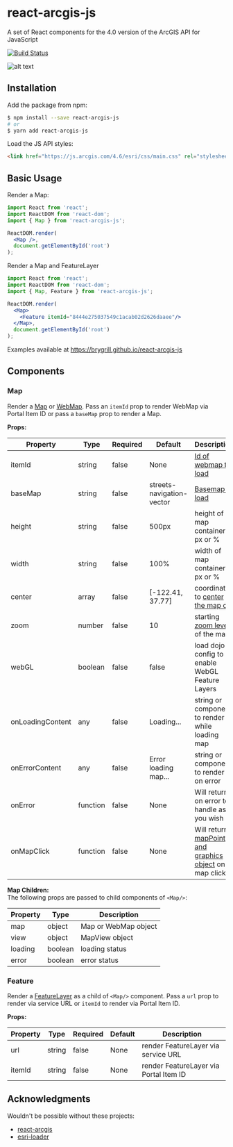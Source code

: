 # react-arcgis-js
A set of React components for the 4.0 version of the ArcGIS API for JavaScript

[![Build Status](https://travis-ci.org/brygrill/react-arcgis-js.svg?branch=master)](https://travis-ci.org/brygrill/react-arcgis-js)

![alt text](https://user-images.githubusercontent.com/14791048/38412403-4c881140-3957-11e8-8208-436efeec1b43.png "react-arcgis-js map screenshot")

## Installation
Add the package from npm:
```bash
$ npm install --save react-arcgis-js
# or
$ yarn add react-arcgis-js
```

Load the JS API styles:
```html
<link href="https://js.arcgis.com/4.6/esri/css/main.css" rel="stylesheet">
```

## Basic Usage
Render a Map:
```jsx
import React from 'react';
import ReactDOM from 'react-dom';
import { Map } from 'react-arcgis-js';

ReactDOM.render(
  <Map />,
  document.getElementById('root')
);
```

Render a Map and FeatureLayer
```jsx
import React from 'react';
import ReactDOM from 'react-dom';
import { Map, Feature } from 'react-arcgis-js';

ReactDOM.render(
  <Map>
    <Feature itemId="8444e275037549c1acab02d2626daaee"/>
  </Map>,
  document.getElementById('root')
);
```
Examples available at https://brygrill.github.io/react-arcgis-js

## Components
### Map
Render a [Map](https://developers.arcgis.com/javascript/latest/api-reference/esri-Map.html) or [WebMap](https://developers.arcgis.com/javascript/latest/api-reference/esri-WebMap.html). Pass an `itemId` prop to render WebMap via Portal Item ID or pass a `baseMap` prop to render a Map.

__Props:__  

| Property | Type | Required | Default | Description |
| --- | --- | --- | --- | ----- |
| itemId | string | false | None | [Id of webmap to load](https://developers.arcgis.com/javascript/latest/api-reference/esri-WebMap.html#portalItem) |
| baseMap | string | false | streets-navigation-vector | [Basemap to load](https://developers.arcgis.com/javascript/latest/api-reference/esri-Map.html#basemap) |
| height | string | false | 500px | height of map container in px or % |
| width | string | false | 100% | width of map container in px or % |
| center | array | false | [-122.41, 37.77] | coordinates to [center the map on](https://developers.arcgis.com/javascript/latest/api-reference/esri-views-MapView.html#center) |
| zoom | number | false | 10 | starting [zoom level](https://developers.arcgis.com/javascript/latest/api-reference/esri-views-MapView.html#zoom) of the map |
| webGL | boolean | false | false | load dojo config to enable WebGL Feature Layers |
| onLoadingContent | any | false | Loading... | string or component to render while loading map |
| onErrorContent | any | false | Error loading map... | string or component to render on error |
| onError | function | false | None | Will return on error to handle as you wish |
| onMapClick | function | false | None | Will return [mapPoint and graphics object](https://developers.arcgis.com/javascript/latest/api-reference/esri-views-MapView.html#HitTestResult) on map click |

__Map Children:__  
The following props are passed to child components of `<Map/>`:  

| Property | Type | Description |
| --- | --- | ----- |
| map | object | Map or WebMap object |
| view | object | MapView object |
| loading | boolean | loading status |
| error | boolean | error status |

### Feature
Render a [FeatureLayer](https://developers.arcgis.com/javascript/latest/api-reference/esri-layers-FeatureLayer.html) as a child of `<Map/>` component. Pass a `url` prop to render via service URL or `itemId` to render via Portal Item ID.

__Props:__  

| Property | Type | Required | Default | Description |
| --- | --- | --- | --- | ---  |
| url | string | false | None | render FeatureLayer via service URL |
| itemId | string | false | None | render FeatureLayer via Portal Item ID |

## Acknowledgments
Wouldn't be possible without these projects:
- [react-arcgis](https://github.com/nicksenger/react-arcgis)
- [esri-loader](https://github.com/Esri/esri-loader)
